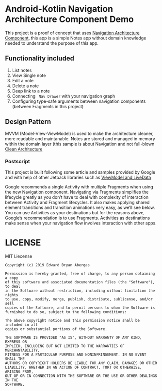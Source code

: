 
# Android-Kotlin Navigation Architecture Component Demo
This project is a proof of concept that uses [Navigation Architecture Component](https://developer.android.com/topic/libraries/architecture/navigation/), this app is a simple Notes app without domain knowledge needed to understand the purpose of this app.

## Functionality included

 1. List notes
 2. View Single note
 3. Edit a note
 4. Delete a note
 5. Deep link to a note
 6. Connecting ``` Nav Drawer``` with your navigation graph
 7. Configuring type-safe arguments between navigation components (between Fragments in this project)

## Design Pattern
MVVM (Model-View-ViewModel) is used to make the architecture cleaner, more readable and maintanable. Notes are stored and managed in memory within the domain layer (this sample is about Navigation and not full-blown [Clean Architecture](https://github.com/Bry1337/fuzzy-computing-machine)

### Postscript
This project is built following some article and samples provided by Google and with help of other Jetpack libraries such as [ViewModel and LiveData](https://developer.android.com/topic/libraries/architecture/viewmodel)

Google recommends a single Activity with multiple Fragments when using the new Navigation component. Navigating via Fragments simplifies the lifecycle greatly as you don’t have to deal with complexity of interaction between Activity and Fragment lifecycles. It also makes applying shared element transitions and transition animations very easy, as we’ll see below. You can use Activities as your destinations but for the reasons above, Google’s recommendation is to use Fragments. Activities as destinations make sense when your navigation flow involves interaction with other apps.



# LICENSE
MIT Liecense
```
Copyright (c) 2019 Edward Bryan Abergas

Permission is hereby granted, free of charge, to any person obtaining a copy
of this software and associated documentation files (the "Software"), to deal
in the Software without restriction, including without limitation the rights
to use, copy, modify, merge, publish, distribute, sublicense, and/or sell
copies of the Software, and to permit persons to whom the Software is
furnished to do so, subject to the following conditions:

The above copyright notice and this permission notice shall be included in all
copies or substantial portions of the Software.

THE SOFTWARE IS PROVIDED "AS IS", WITHOUT WARRANTY OF ANY KIND, EXPRESS OR
IMPLIED, INCLUDING BUT NOT LIMITED TO THE WARRANTIES OF MERCHANTABILITY,
FITNESS FOR A PARTICULAR PURPOSE AND NONINFRINGEMENT. IN NO EVENT SHALL THE
AUTHORS OR COPYRIGHT HOLDERS BE LIABLE FOR ANY CLAIM, DAMAGES OR OTHER
LIABILITY, WHETHER IN AN ACTION OF CONTRACT, TORT OR OTHERWISE, ARISING FROM,
OUT OF OR IN CONNECTION WITH THE SOFTWARE OR THE USE OR OTHER DEALINGS IN THE
SOFTWARE.
```
